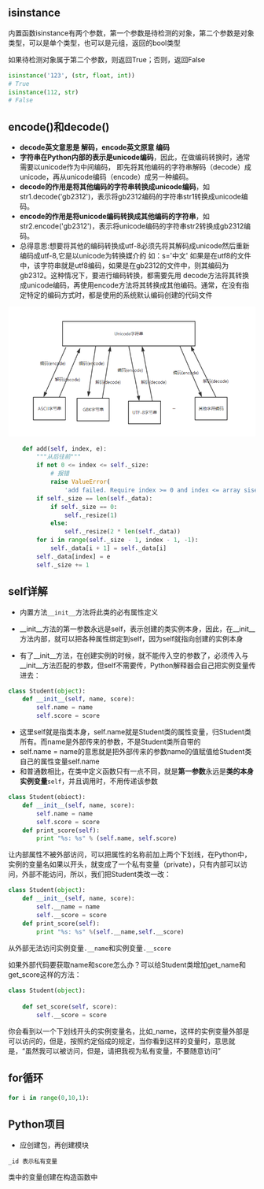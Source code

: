 ## isinstance

内置函数isinstance有两个参数，第一个参数是待检测的对象，第二个参数是对象类型，可以是单个类型，也可以是元组，返回的bool类型

如果待检测对象属于第二个参数，则返回True；否则，返回False

```python
isinstance('123', (str, float, int))
# True
isinstance(112, str)
# False
```



## **encode()和decode()**

-   **decode英文意思是 解码，encode英文原意 编码**
-   **字符串在Python内部的表示是unicode编码**，因此，在做编码转换时，通常需要以unicode作为中间编码， 即先将其他编码的字符串解码（decode）成unicode，再从unicode编码（encode）成另一种编码。
-   **decode的作用是将其他编码的字符串转换成unicode编码**，如str1.decode('gb2312')，表示将gb2312编码的字符串str1转换成unicode编码。
-   **encode的作用是将unicode编码转换成其他编码的字符串**，如str2.encode('gb2312')，表示将unicode编码的字符串str2转换成gb2312编码。
-   总得意思:想要将其他的编码转换成utf-8必须先将其解码成unicode然后重新编码成utf-8,它是以unicode为转换媒介的 如：s='中文' 如果是在utf8的文件中，该字符串就是utf8编码，如果是在gb2312的文件中，则其编码为gb2312。这种情况下，要进行编码转换，都需要先用 decode方法将其转换成unicode编码，再使用encode方法将其转换成其他编码。通常，在没有指定特定的编码方式时，都是使用的系统默认编码创建的代码文件

![1](../photo/1.jpg)



```python
    def add(self, index, e):
        """从后往前"""
        if not 0 <= index <= self._size:
            # 报错
            raise ValueError(
                'add failed. Require index >= 0 and index <= array sise.')
        if self._size == len(self._data):
            if self._size == 0:
                self._resize(1)
            else:
                self._resize(2 * len(self._data))
        for i in range(self._size - 1, index - 1, -1):
            self._data[i + 1] = self._data[i]
        self._data[index] = e
        self._size += 1
```



## self详解

-   内置方法`__init__`方法将此类的必有属性定义


-   __init__方法的第一参数永远是self，表示创建的类实例本身，因此，在__init__方法内部，就可以把各种属性绑定到self，因为self就指向创建的实例本身
-   有了__init__方法，在创建实例的时候，就不能传入空的参数了，必须传入与__init__方法匹配的参数，但self不需要传，Python解释器会自己把实例变量传进去：

```python
class Student(object):
    def __init__(self, name, score):
        self.name = name
        self.score = score
```

-   这里self就是指类本身，self.name就是Student类的属性变量，归Student类所有。而name是外部传来的参数，不是Student类所自带的
-   self.name = name的意思就是把外部传来的参数name的值赋值给Student类自己的属性变量self.name
-   和普通数相比，在类中定义函数只有一点不同，就是**第一参数**永远是**类的本身实例变量**`self`，并且调用时，不用传递该参数

```python
class Student(obiect):
    def __init__(self, name, score):
        self.name = name
        self.score = score
    def print_score(self):
        print "%s: %s" % (self.name, self.score)
```

让内部属性不被外部访问，可以把属性的名称前加上两个下划线，在Python中，实例的变量名如果以开头，就变成了一个私有变量（private），只有内部可以访问，外部不能访问，所以，我们把Student类改一改：

```python
class Student(object):
	def __init__(self, name, score):
    	self.__name = name
    	self.__score = score
	def print_score(self):
    	print "%s: %s" %(self.__name,self.__score)
```
从外部无法访问实例变量`.__name`和实例变量`.__score`

如果外部代码要获取name和score怎么办？可以给Student类增加get_name和get_score这样的方法：

```python
class Student(object):
    
    def set_score(self, score):
        self.__score = score
```

你会看到以一个下划线开头的实例变量名，比如_name，这样的实例变量外部是可以访问的，但是，按照约定俗成的规定，当你看到这样的变量时，意思就是，“虽然我可以被访问，但是，请把我视为私有变量，不要随意访问”



## for循环

```python
for i in range(0,10,1):
```



## Python项目

-   应创建包，再创建模块

```
_id 表示私有变量
```

类中的变量创建在构造函数中